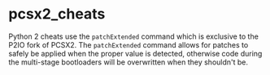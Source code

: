 # pcsx2_cheats

Python 2 cheats use the `patchExtended` command which is exclusive to the P2IO fork of PCSX2. The `patchExtended` command allows for patches to safely be applied when the proper value is detected, otherwise code during the multi-stage bootloaders will be overwritten when they shouldn't be.
